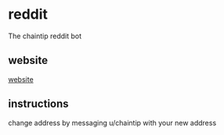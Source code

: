 # reddit
The chaintip reddit bot

## website

[website](https://www.chaintip.org/)


## instructions

change address by messaging u/chaintip with your new address

